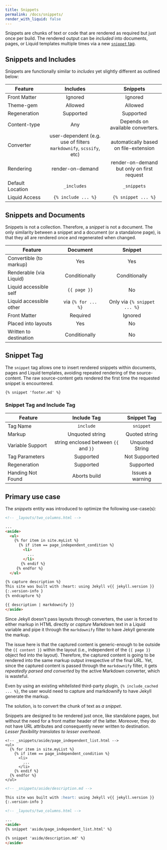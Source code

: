 ```yaml
---
title: Snippets
permalink: /docs/snippets/
render_with_liquid: false
---
```


Snippets are chunks of text or code that are rendered as required but just once per build. The rendered output can be *included*
into documents, pages, or Liquid templates multiple times via a new [`snippet` tag](#snippet-tag).

## Snippets and Includes

Snippets are functionally similar to *includes* yet slightly different as outlined below:

Feature          | Includes            | Snippets
---------------- | :-----------------: | :-----------------------------:
Front Matter     | Ignored             | Ignored
Theme-gem        | Allowed             | Allowed
Regeneration     | Supported           | Supported
Content-type     | Any                 | Depends on available converters.
Converter        | user-dependent (e.g. use of filters `markdownify`, `scssify`, etc) | automatically based on file-extension
Rendering        | render-on-demand    | render-on-demand but only on first request
Default Location | `_includes`         | `_snippets`
Liquid Access    | `{% include ... %}` | `{% snippet ... %}`

## Snippets and Documents

Snippets is not a collection. Therefore, a *snippet* is not a document.
The only similarity between a snippet and a document (or a standalone page), is that they all are rendered once and regenerated
when changed.

Feature                 | Document            | Snippet
----------------------- | :-----------------: | :--------------------------:
Convertible (to markup) | Yes                 | Yes
Renderable (via Liquid) | Conditionally       | Conditionally
Liquid accessible self  | `{{ page }}`        | No
Liquid accessible other | via `{% for ... %}` | Only via `{% snippet ... %}`
Front Matter            | Required            | Ignored
Placed into layouts     | Yes                 | No
Written to destination  | Conditionally       | No

## Snippet Tag

The `snippet` tag allows one to insert rendered snippets within documents, pages and Liquid templates, avoiding repeated
rendering of the source-content. The raw source-content gets rendered the first time the requested snippet is encountered.

```liquid
{% snippet 'footer.md' %}
```

### Snippet Tag and Include Tag


Feature           | Include Tag     | Snippet Tag
----------------- | :-------------: | :-----------------------------:
Tag Name          | `include`       | `snippet`
Markup            | Unquoted string | Quoted string
Variable Support  | string enclosed between `{{` and `}}` | Unquoted String
Tag Parameters    | Supported       | Not Supported
Regeneration      | Supported       | Supported
Handing Not Found | Aborts build    | Issues a warning

## Primary use case

The *snippets* entity was introduced to optimize the following use-case(s):

```html
<!-- _layouts/two_columns.html -->

...
<aside>
  <ul>
    {% for item in site.myList %}
      {% if item == page_independent_condition %}
        <li>
          ...
        </li>
       {% endif %}
     {% endfor %}
  </ul>

{% capture description %}
This site was built with :heart: using Jekyll v{{ jekyll.version }}
{:.version-info }
{% endcapture %}

{{ description | markdownify }}
</aside>
```

Since Jekyll doesn't pass layouts through converters, the user is forced to either markup in HTML directly or *capture*
Markdown text in a Liquid variable and pipe it through the `markdownify` filter to have Jekyll generate the markup.

The issue here is that the captured content is generic-enough to be outside the `{{ content }}` within the layout
(i.e., independent of the `{{ page }}` object fed into the layout). Therefore, the captured content is going to be
rendered into the same markup output irrespective of the final URL. Yet, since the captured content is passed through
the `markdownify` filter, it gets *repeatedly parsed and converted* by the active Markdown converter, which is wasteful.

Even by using an existing whitelisted third-party plugin, `{% include_cached ... %}`, the user would need to capture and
markdownify to have Jekyll generate the markup.

The solution, is to convert the chunk of text as *a snippet*.

Snippets are designed to be rendered just once, like standalone pages, but without the need for a front matter header of
the latter. Moreover, they do not have URL attributes and consequently never written to destination. *Lesser flexibility
translates to lesser overhead*.

```liquid
<!-- _snippets/aside/page_independent_list.html -->
<ul>
  {% for item in site.myList %}
    {% if item == page_independent_condition %}
      <li>
        ...
      </li>
    {% endif %}
  {% endfor %}
</ul>
```

```markdown
<!-- _snippets/aside/description.md -->

This site was built with :heart: using Jekyll v{{ jekyll.version }}
{:.version-info }
```

```html
<!-- _layouts/two_columns.html -->

...
<aside>
{% snippet 'aside/page_independent_list.html' %}

{% snippet 'aside/description.md' %}
</aside>
```
